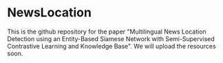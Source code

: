 # NewsLocation
This is the github repository for the paper "Multilingual News Location Detection using an Entity-Based Siamese Network with Semi-Supervised Contrastive Learning and Knowledge Base". We will upload the resources soon.

